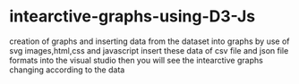 # intearctive-graphs-using-D3-Js
creation of graphs and inserting data from the dataset into graphs by use of svg images,html,css and javascript 
insert these data of csv file and json file formats into the visual studio then you will see the intearctive graphs changing according to the data
